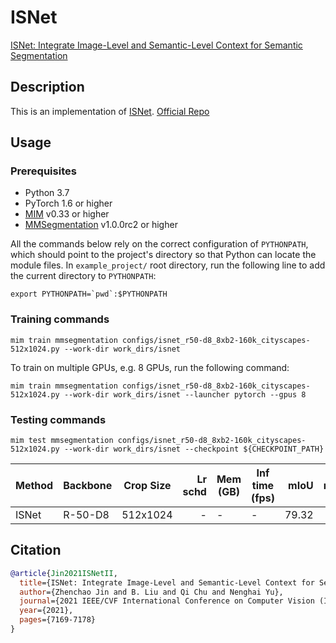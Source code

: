 # ISNet

[ISNet: Integrate Image-Level and Semantic-Level Context for Semantic Segmentation](https://arxiv.org/pdf/2108.12382.pdf)

## Description

This is an implementation of [ISNet](https://arxiv.org/pdf/2108.12382.pdf).
[Official Repo](https://github.com/SegmentationBLWX/sssegmentation)

## Usage

### Prerequisites

- Python 3.7
- PyTorch 1.6 or higher
- [MIM](https://github.com/open-mmlab/mim) v0.33 or higher
- [MMSegmentation](https://github.com/open-mmlab/mmsegmentation) v1.0.0rc2 or higher

All the commands below rely on the correct configuration of `PYTHONPATH`, which should point to the project's directory so that Python can locate the module files. In `example_project/` root directory, run the following line to add the current directory to `PYTHONPATH`:

```shell
export PYTHONPATH=`pwd`:$PYTHONPATH
```

### Training commands

```shell
mim train mmsegmentation configs/isnet_r50-d8_8xb2-160k_cityscapes-512x1024.py --work-dir work_dirs/isnet
```

To train on multiple GPUs, e.g. 8 GPUs, run the following command:

```shell
mim train mmsegmentation configs/isnet_r50-d8_8xb2-160k_cityscapes-512x1024.py --work-dir work_dirs/isnet --launcher pytorch --gpus 8
```

### Testing commands

```shell
mim test mmsegmentation configs/isnet_r50-d8_8xb2-160k_cityscapes-512x1024.py --work-dir work_dirs/isnet --checkpoint ${CHECKPOINT_PATH}
```

| Method | Backbone | Crop Size | Lr schd | Mem (GB) | Inf time (fps) |  mIoU | mIoU(ms+flip) | config                                                          | download                                                                                               |
| ------ | -------- | --------- | ------: | -------- | -------------- | ----: | ------------: | --------------------------------------------------------------- | ------------------------------------------------------------------------------------------------------ |
| ISNet  | R-50-D8  | 512x1024  |       - | -        | -              | 79.32 |         80.88 | [config](configs/isnet_r50-d8_8xb2-160k_cityscapes-512x1024.py) | [model](https://download.openmmlab.com/mmsegmentation/v0.5/isnet/isnet_r50-d8_cityscapes-512x1024.pth) |

## Citation

```bibtex
@article{Jin2021ISNetII,
  title={ISNet: Integrate Image-Level and Semantic-Level Context for Semantic Segmentation},
  author={Zhenchao Jin and B. Liu and Qi Chu and Nenghai Yu},
  journal={2021 IEEE/CVF International Conference on Computer Vision (ICCV)},
  year={2021},
  pages={7169-7178}
}
```
